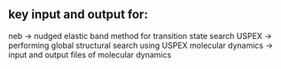 ## key input and output for:
neb -> nudged elastic band method for transition state search
USPEX -> performing global structural search using USPEX
molecular dynamics -> input and output files of molecular dynamics
